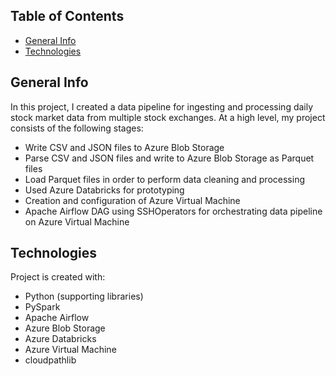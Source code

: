 ## Table of Contents
- [General Info](#general-info)
- [Technologies](#technologies)

## General Info
In this project, I created a data pipeline for ingesting and processing daily stock market data from multiple stock exchanges. At a high level, my project consists of the following stages:

- Write CSV and JSON files to Azure Blob Storage
- Parse CSV and JSON files and write to Azure Blob Storage as Parquet files
- Load Parquet files in order to perform data cleaning and processing
- Used Azure Databricks for prototyping
- Creation and configuration of Azure Virtual Machine
- Apache Airflow DAG using SSHOperators for orchestrating data pipeline on Azure Virtual Machine

## Technologies
Project is created with: 
* Python (supporting libraries)
* PySpark
* Apache Airflow
* Azure Blob Storage
* Azure Databricks
* Azure Virtual Machine
* cloudpathlib